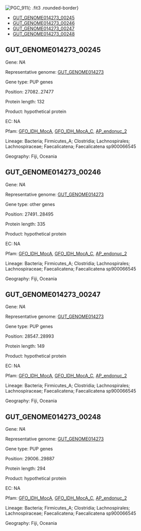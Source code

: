 ![PGC_911](../static/images/Clusters_figure/PGC_911.jpg){: .fit3 .rounded-border}

<ul id="myTab" class="nav nav-tabs">
  <li class="active">
        <a href="#tab1" data-toggle="tab">GUT_GENOME014273_00245</a>
  </li>
<li><a href="#tab2" data-toggle="tab">GUT_GENOME014273_00246</a></li>
<li><a href="#tab3" data-toggle="tab">GUT_GENOME014273_00247</a></li>
<li><a href="#tab4" data-toggle="tab">GUT_GENOME014273_00248</a></li>
</ul>

<div id="myTabContent" class="tab-content">
  <div class="tab-pane fade in active" id="tab1">

<h2 id="GUT_GENOME014273_00245">GUT_GENOME014273_00245</h2>
<p>Gene: <em>NA</em>
<p>Representative genome: <a href="https://www.ebi.ac.uk/metagenomics/genomes/MGYG-HGUT-00268">GUT_GENOME014273</a></p>
<p>Gene type: PUP genes</p>
<p>Position: 27082..27477</p>
<p>Protein length: 132</p>
<p>Product: hypothetical protein</p>
<p>EC: NA</p>
<p>Pfam: <a href="http://pfam.xfam.org/family/GFO_IDH_MocA">GFO_IDH_MocA</a>, <a href="http://pfam.xfam.org/family/GFO_IDH_MocA_C">GFO_IDH_MocA_C</a>, <a href="http://pfam.xfam.org/family/AP_endonuc_2">AP_endonuc_2</a></p>
<p>Lineage: Bacteria; Firmicutes_A; Clostridia; Lachnospirales; Lachnospiraceae; Faecalicatena; Faecalicatena sp900066545</p>
<p>Geography: Fiji, Oceania</p>
  </div>

  <div class="tab-pane fade" id="tab2">

<h2 id="GUT_GENOME014273_00246">GUT_GENOME014273_00246</h2>
<p>Gene: <em>NA</em></p>
<p>Representative genome: <a href="https://www.ebi.ac.uk/metagenomics/genomes/MGYG-HGUT-00268">GUT_GENOME014273</a></p>
<p>Gene type: other genes</p>
<p>Position: 27491..28495</p>
<p>Protein length: 335</p>
<p>Product: hypothetical protein</p>
<p>EC: NA</p>
<p>Pfam: <a href="http://pfam.xfam.org/family/GFO_IDH_MocA">GFO_IDH_MocA</a>, <a href="http://pfam.xfam.org/family/GFO_IDH_MocA_C">GFO_IDH_MocA_C</a>, <a href="http://pfam.xfam.org/family/AP_endonuc_2">AP_endonuc_2</a></p>
<p>Lineage: Bacteria; Firmicutes_A; Clostridia; Lachnospirales; Lachnospiraceae; Faecalicatena; Faecalicatena sp900066545</p>
<p>Geography: Fiji, Oceania</p>

  </div>
  <div class="tab-pane fade" id="tab3">

<h2 id="GUT_GENOME014273_00247">GUT_GENOME014273_00247</h2>
<p>Gene: <em>NA</em></p>
<p>Representative genome: <a href="https://www.ebi.ac.uk/metagenomics/genomes/MGYG-HGUT-00268">GUT_GENOME014273</a></p>
<p>Gene type: PUP genes</p>
<p>Position: 28547..28993</p>
<p>Protein length: 149</p>
<p>Product: hypothetical protein</p>
<p>EC: NA</p>
<p>Pfam: <a href="http://pfam.xfam.org/family/GFO_IDH_MocA">GFO_IDH_MocA</a>, <a href="http://pfam.xfam.org/family/GFO_IDH_MocA_C">GFO_IDH_MocA_C</a>, <a href="http://pfam.xfam.org/family/AP_endonuc_2">AP_endonuc_2</a></p>
<p>Lineage: Bacteria; Firmicutes_A; Clostridia; Lachnospirales; Lachnospiraceae; Faecalicatena; Faecalicatena sp900066545</p>
<p>Geography: Fiji, Oceania</p>

  </div>
  <div class="tab-pane fade" id="tab4">

<h2 id="GUT_GENOME014273_00248">GUT_GENOME014273_00248</h2>
<p>Gene: <em>NA</em></p>
<p>Representative genome: <a href="https://www.ebi.ac.uk/metagenomics/genomes/MGYG-HGUT-00268">GUT_GENOME014273</a></p>
<p>Gene type: PUP genes</p>
<p>Position: 29006..29887</p>
<p>Protein length: 294</p>
<p>Product: hypothetical protein</p>
<p>EC: NA</p>
<p>Pfam: <a href="http://pfam.xfam.org/family/GFO_IDH_MocA">GFO_IDH_MocA</a>, <a href="http://pfam.xfam.org/family/GFO_IDH_MocA_C">GFO_IDH_MocA_C</a>, <a href="http://pfam.xfam.org/family/AP_endonuc_2">AP_endonuc_2</a></p>
<p>Lineage: Bacteria; Firmicutes_A; Clostridia; Lachnospirales; Lachnospiraceae; Faecalicatena; Faecalicatena sp900066545</p>
<p>Geography: Fiji, Oceania</p>

  </div>
</div>
